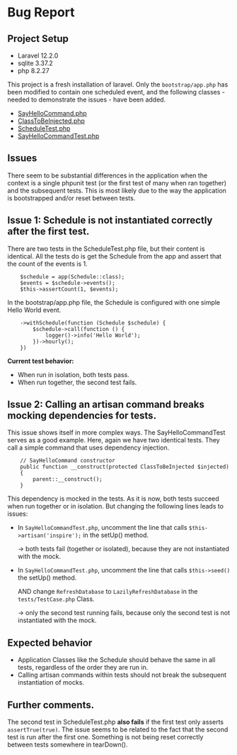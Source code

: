 # Bug Report
## Project Setup
* Laravel 12.2.0
* sqlite 3.37.2
* php 8.2.27

This project is a fresh installation of laravel. Only the `bootstrap/app.php` has been modified to contain one scheduled event,
and the following classes - needed to demonstrate the issues - have been added.
* [SayHelloCommand.php](app/Console/Commands/SayHelloCommand.php)
* [ClassToBeInjected.php](app/BugReport/ClassToBeInjected.php)
* [ScheduleTest.php](tests/Feature/ScheduleTest.php)
* [SayHelloCommandTest.php](tests/Feature/SayHelloCommandTest.php)

## Issues
There seem to be substantial differences in the application when the context is a single phpunit test (or the first test
of many when ran together) and the subsequent tests. This is most likely due to the way the application is bootstrapped and/or
reset between tests.

## Issue 1: Schedule is not instantiated correctly after the first test.
There are two tests in the ScheduleTest.php file, but their content is identical.
All the tests do is get the Schedule from the app and assert that the count of the events is 1.
```
    $schedule = app(Schedule::class);
    $events = $schedule->events();
    $this->assertCount(1, $events);
```
In the bootstrap/app.php file, the Schedule is configured with one simple Hello World event.
```
    ->withSchedule(function (Schedule $schedule) {
        $schedule->call(function () {
            logger()->info('Hello World');
        })->hourly();
    })
```
**Current test behavior:**
* When run in isolation, both tests pass. 
* When run together, the second test fails. 


## Issue 2: Calling an artisan command breaks mocking dependencies for tests.
This issue shows itself in more complex ways. The SayHelloCommandTest serves as a good example.
Here, again we have two identical tests. They call a simple command that uses dependency injection. 
```
    // SayHelloCommand constructor
    public function __construct(protected ClassToBeInjected $injected)
    {
        parent::__construct();
    }
```
This dependency is mocked in the tests.
As it is now, both tests succeed when run together or in isolation. But changing the following lines leads to issues:
* In `SayHelloCommandTest.php`, uncomment the line that calls `$this->artisan('inspire');` in the setUp() method.

    -> both tests fail (together or isolated), because they are not instantiated with the mock.
* In `SayHelloCommandTest.php`, uncomment the line that calls  `$this->seed()` the setUp() method.

  AND change `RefreshDatabase` to `LazilyRefreshDatabase` in the `tests/TestCase.php` Class.
    
    -> only the second test running fails, because only the second test is not instantiated with the mock.


## Expected behavior
* Application Classes like the Schedule should behave the same in all tests, regardless of the order they are run in.
* Calling artisan commands within tests should not break the subsequent instantiation of mocks.

## Further comments.
The second test in ScheduleTest.php **also fails** if the first test only asserts `assertTrue(true)`. The issue seems to be related to the 
fact that the second test is run after the first one. Something is not being reset correctly between tests somewhere in tearDown().
